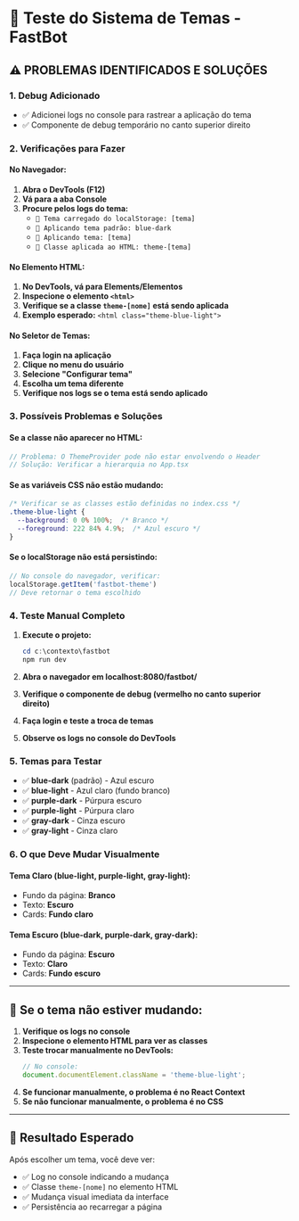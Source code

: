 # 🎨 Teste do Sistema de Temas - FastBot

## ⚠️ PROBLEMAS IDENTIFICADOS E SOLUÇÕES

### 1. Debug Adicionado
- ✅ Adicionei logs no console para rastrear a aplicação do tema
- ✅ Componente de debug temporário no canto superior direito

### 2. Verificações para Fazer

#### No Navegador:
1. **Abra o DevTools (F12)**
2. **Vá para a aba Console**
3. **Procure pelos logs do tema:**
   - `🎨 Tema carregado do localStorage: [tema]`
   - `🎨 Aplicando tema padrão: blue-dark`
   - `🎨 Aplicando tema: [tema]`
   - `🎨 Classe aplicada ao HTML: theme-[tema]`

#### No Elemento HTML:
1. **No DevTools, vá para Elements/Elementos**
2. **Inspecione o elemento `<html>`**
3. **Verifique se a classe `theme-[nome]` está sendo aplicada**
4. **Exemplo esperado:** `<html class="theme-blue-light">`

#### No Seletor de Temas:
1. **Faça login na aplicação**
2. **Clique no menu do usuário**
3. **Selecione "Configurar tema"**
4. **Escolha um tema diferente**
5. **Verifique nos logs se o tema está sendo aplicado**

### 3. Possíveis Problemas e Soluções

#### Se a classe não aparecer no HTML:
```jsx
// Problema: O ThemeProvider pode não estar envolvendo o Header
// Solução: Verificar a hierarquia no App.tsx
```

#### Se as variáveis CSS não estão mudando:
```css
/* Verificar se as classes estão definidas no index.css */
.theme-blue-light {
  --background: 0 0% 100%;  /* Branco */
  --foreground: 222 84% 4.9%;  /* Azul escuro */
}
```

#### Se o localStorage não está persistindo:
```javascript
// No console do navegador, verificar:
localStorage.getItem('fastbot-theme')
// Deve retornar o tema escolhido
```

### 4. Teste Manual Completo

1. **Execute o projeto:**
   ```powershell
   cd c:\contexto\fastbot
   npm run dev
   ```

2. **Abra o navegador em localhost:8080/fastbot/**

3. **Verifique o componente de debug (vermelho no canto superior direito)**

4. **Faça login e teste a troca de temas**

5. **Observe os logs no console do DevTools**

### 5. Temas para Testar

- ✅ **blue-dark** (padrão) - Azul escuro
- ✅ **blue-light** - Azul claro (fundo branco)
- ✅ **purple-dark** - Púrpura escuro  
- ✅ **purple-light** - Púrpura claro
- ✅ **gray-dark** - Cinza escuro
- ✅ **gray-light** - Cinza claro

### 6. O que Deve Mudar Visualmente

#### Tema Claro (blue-light, purple-light, gray-light):
- Fundo da página: **Branco**
- Texto: **Escuro**
- Cards: **Fundo claro**

#### Tema Escuro (blue-dark, purple-dark, gray-dark):
- Fundo da página: **Escuro**
- Texto: **Claro**
- Cards: **Fundo escuro**

---

## 🚨 Se o tema não estiver mudando:

1. **Verifique os logs no console**
2. **Inspecione o elemento HTML para ver as classes**
3. **Teste trocar manualmente no DevTools:**
   ```javascript
   // No console:
   document.documentElement.className = 'theme-blue-light';
   ```
4. **Se funcionar manualmente, o problema é no React Context**
5. **Se não funcionar manualmente, o problema é no CSS**

---

## 🎯 Resultado Esperado

Após escolher um tema, você deve ver:
- ✅ Log no console indicando a mudança
- ✅ Classe `theme-[nome]` no elemento HTML
- ✅ Mudança visual imediata da interface
- ✅ Persistência ao recarregar a página
